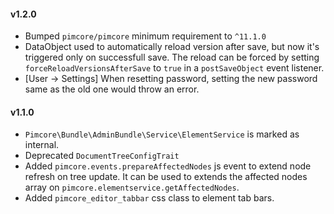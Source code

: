 #### v1.2.0
 - Bumped `pimcore/pimcore` minimum requirement to `^11.1.0`
 - DataObject used to automatically reload version after save, but now it's triggered only on successfull save. The reload can be forced by setting `forceReloadVersionsAfterSave` to `true` in a `postSaveObject` event listener.
 - [User -> Settings] When resetting password, setting the new password same as the old one would throw an error.

#### v1.1.0
 - `Pimcore\Bundle\AdminBundle\Service\ElementService` is marked as internal.
 - Deprecated `DocumentTreeConfigTrait`
 - Added `pimcore.events.prepareAffectedNodes` js event to extend node refresh on tree update. It can be used to 
   extends the affected nodes array on `pimcore.elementservice.getAffectedNodes`.
 - Added `pimcore_editor_tabbar` css class to element tab bars.

